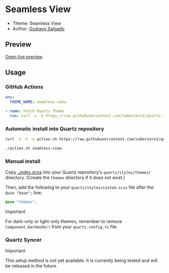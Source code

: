 # Seamless View

- Theme: Seamless View
- Author: <a href="https://github.com/GustavoSZ124/Obsidian-Theme-Seamless-View" target="_blank" rel="noopener noreferrer">Gustavo Salgado</a>


## Preview

[Open live preview](https://quartz-themes.github.io/seamless-view/)

## Usage

### GitHub Actions

```yaml
env:
  THEME_NAME: seamless-view
```

```yaml
- name: Fetch Quartz Theme
  run: curl -s -S https://raw.githubusercontent.com/saberzero1/quartz-themes/master/action.sh | bash -s -- $THEME_NAME
```

### Automatic install into Quartz repository

```bash
curl -s -S -o action.sh https://raw.githubusercontent.com/saberzero1/quartz-themes/master/action.sh

./action.sh seamless-view
```

### Manual install

Copy [_index.scss](./_index.scss) into your Quartz repository's `quartz/styles/themes/` directory. (Create the `themes` directory if it does not exist.)

Then, add the following to your `quartz/styles/custom.scss` file after the `@use "base";` line:

```scss
@use "themes";
```

> [!IMPORTANT]
> For dark-only or light-only themes, remember to remove `Component.Darkmode()` from your `quartz.config.ts` file.

### Quartz Syncer

> [!IMPORTANT]
> This setup method is not yet available. It is currently being tested and will be released in the future.
